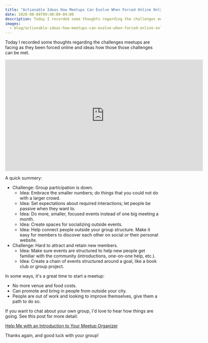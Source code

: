 ```yaml
---
title: "Actionable Ideas How Meetups Can Evolve When Forced Online Only"
date: 2020-08-04T09:40:09-04:00
description: Today I recorded some thoughts regarding the challenges meetups are facing as they been forced online and ideas how those those challenges can be met.
images:
  - blog/actionable-ideas-how-meetups-can-evolve-when-forced-online-only/thumb.jpeg
---
```


Today I recorded some thoughts regarding the challenges meetups are facing as they been forced online and ideas how those those challenges can be met.

<p><iframe src="https://player.vimeo.com/video/444547122" width="640" height="360" frameborder="0" allow="autoplay; fullscreen" allowfullscreen></iframe></p>

A quick summery:

* Challenge: Group participation is down.
  * Idea: Embrace the smaller numbers; do things that you could not do with a larger crowd.
  * Idea: Set expectations about required interactions; let people be passive when they want to.
  * Idea: Do more, smaller, focused events instead of one big meeting a month. 
  * Idea: Create spaces for socializing outside events.
  * Idea: Help connect people outside your group structure. Make it easy for members to discover each other on social or their personal website.
* Challenge: Hard to attract and retain new members.
  * Idea: Make sure events are structured to help new people get familiar with the community (introductions, one-on-one help, etc.).
  * Idea: Create a chain of events structured around a goal, like a book club or group project.

In some ways, it's a great time to start a meetup:

* No more venue and food costs.
* Can promote and bring in people from outside your city.
* People are out of work and looking to improve themselves, give them a path to do so.

If you want to chat about your own group, I'd love to hear how things are going. See this post for more detail:

[Help Me with an Introduction to Your Meetup Organizer](http://mikezornek.com/posts/2020/8/help-me-with-an-introduction-to-your-meetup-organizer/)

Thanks again, and good luck with your group!